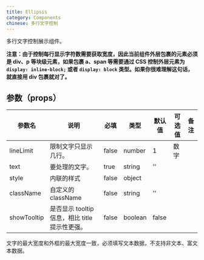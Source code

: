 ```yaml
---
title: Ellipsis
category: Components
chinese: 多行文字控制
---
```


多行文字控制展示组件。

**注意：由于控制每行显示字符数需要获取宽度，因此当前组件外层包裹的元素必须是 div、p 等块级元素，如果包裹 a、span 等需要通过 CSS 控制外层元素为 `display: inline-block;` 或者 `display: block` 类型。如果你很难理解这句话，就直接用 div 包裹就对了。**

## 参数（props）

| 参数名 | 说明 | 必填 | 类型 | 默认值 | 可选值 | 备注 |
|-------|-----|-----|-----|-------|--------|-----|
| lineLimit | 限制文字只显示几行。 | false | number | 1 | 数字 | |
| text | 要处理的文字。 | true | string | '' | | |
| style | 内联的样式 | false | object | | | |
| className | 自定义的 className | false | string | '' | | |
| showTooltip | 是否显示 tooltip 信息，相比 title 提示性更强。 | false | boolean | false | | |

文字的最大宽度和外框的最大宽度一致，必须填写文本数据，不支持非文本、富文本数据。
